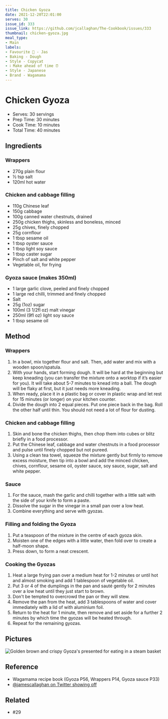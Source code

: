 ```yaml
---
title: Chicken Gyoza
date: 2021-12-20T22:01:00
serves: 30
issue_id: 333
issue_link: https://github.com/jcallaghan/The-Cookbook/issues/333
thumbnail: chicken-gyoza.jpg
meal_type:
- Main
labels:
- Favourite 🥰 - Jas
- Baking - Dough
- Style - Copycat
- ℹ️ Make ahead of time ⏰
- Style - Japanese
- Brand - Wagamama
---
```


# Chicken Gyoza

- Serves: 30 servings
- Prep Time: 30 minutes
- Cook Time: 10 minutes
- Total Time: 40 minutes

## Ingredients

### Wrappers

- 270g plain flour
- ½ tsp salt
- 120ml hot water

### Chicken and cabbage filling

- 110g Chinese leaf
- 150g cabbage
- 100g canned water chestnuts, drained
- 250g chicken thighs, skinless and boneless, minced
- 25g chives, finely chopped
- 25g cornflour
- 1 tbsp sesame oil
- 1 tbsp oyster sauce
- 1 tbsp light soy sauce
- 1 tbsp caster sugar
- Pinch of salt and white pepper
- Vegetable oil, for frying

### Gyoza sauce (makes 350ml)

- 1 large garlic clove, peeled and finely chopped
- 1 large red chilli, trimmed and finely chopped
- Salt
- 25g (1oz) sugar
- 100ml (3 1/2fl oz) malt vinegar
- 250ml (9fl oz) light soy sauce
- 1 tbsp sesame oil

## Method

### Wrappers

1. In a bowl, mix together flour and salt. Then, add water and mix with a wooden spoon/spatula.
2. With your hands, start forming dough. It will be hard at the beginning but keep kneading (you can transfer the mixture onto a worktop if it’s easier for you). It will take about 5-7 minutes to knead into a ball. The dough will be flaky at first, but it just needs more kneading.
3. When ready, place it in a plastic bag or cover in plastic wrap and let rest for 15 minutes (or longer) on your kitchen counter.
4. Divide the dough into 2 equal pieces. Put one piece back in the bag. Roll the other half until thin. You should not need a lot of flour for dusting.

### Chicken and cabbage filling

1. Skin and bone the chicken thighs, then chop them into cubes or blitz briefly in a food processor.
2. Put the Chinese leaf, cabbage and water chestnuts in a food processor and pulse until finely chopped but not pureed. 
3. Using a clean tea towel, squeeze the mixture gently but firmly to remove excess moisture, then tip into a bowl and add the minced chicken, chives, cornflour, sesame oil, oyster sauce, soy sauce, sugar, salt and white pepper.

### Sauce

1. For the sauce, mash the garlic and chilli together with a little salt with the side of your knife to form a paste. 
2. Dissolve the sugar in the vinegar in a small pan over a low heat. 
3. Combine everything and serve with gyozas.

### Filling and folding the Gyoza

1. Put a teaspoon of the mixture in the centre of each gyoza skin. 
2. Moisten one of the edges with a little water, then fold over to create a half-moon shape. 
3. Press down, to form a neat crescent.

### Cooking the Gyozas

1. Heat a large frying pan over a medium heat for 1-2 minutes or until hot and almost smoking and add 1 tablespoon of vegetable oil. 
2. Put 3 or 4 of the dumplings in the pan and sauté gently for 2 minutes over a low heat until they just start to brown. 
3. Don't be tempted to overcrowd the pan or they will stew.
4. Remove the pan from the heat, add 3 tablespoons of water and cover immediately with a lid of with aluminium foil. 
5. Return to the heat for 1 minute, then remove and set aside for a further 2 minutes by which time the gyozas will be heated through. 
6. Repeat for the remaining gyozas.

## Pictures

![Golden brown and crispy Gyoza's presented for eating in a steam basket](https://user-images.githubusercontent.com/7449908/147367848-7beabbb6-1951-41ec-85ea-b32017673b65.png)

## Reference

- Wagamama recipe book (Gyoza P56, Wrappers P14, Gyoza sauce P33)
- [@jamescallaghan on Twitter showing off](https://twitter.com/jamescallaghan/status/1474151172944666634)

## Related

- #29
